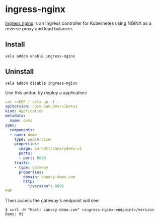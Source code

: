 # ingress-nginx

[Ingress nginx](https://kubernetes.github.io/ingress-nginx/) is an Ingress controller for Kubernetes using NGINX as a reverse proxy and load balancer.

## Install

```shell
vela addon enable ingress-nginx
```

## Uninstall

```shell
vela addon disable ingress-nginx
```

Use this addon by deploy a application:

```yaml
cat <<EOF | vela up -f -
apiVersion: core.oam.dev/v1beta1
kind: Application
metadata:
  name: demo
spec:
  components:
  - name: demo
    type: webservice
    properties:
      image: barnett/canarydemo:v1
      ports:
      - port: 8090
    traits:
    - type: gateway
      properties:
        domain: canary-demo.com
        http:
          "/version": 8090
EOF
```

Then access the gateway's endpoint will see:

```shell
$ curl -H "Host: canary-demo.com" <ingress-nginx-endpoint>/version
Demo: V1
```